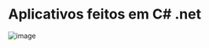 # Aplicativos feitos em C# .net
![image](https://github.com/user-attachments/assets/93c57435-ec4c-440d-b63d-25ce9703b44b)
